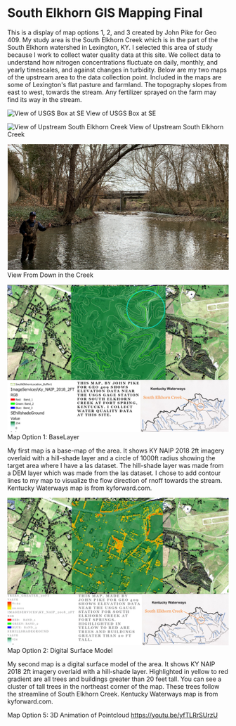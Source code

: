 # **South Elkhorn GIS Mapping Final**
This is a display of map options 1, 2, and 3 created by John Pike for Geo 409. My study area is the South Elkhorn Creek which is in the part of the South Elkhorn watershed in Lexington, KY. I selected this area of study because I work to collect water quality data at this site. We collect data to understand how nitrogen concentrations fluctuate on daily, monthly, and yearly timescales, and against changes in turbidity. Below are my two maps of the upstream area to the data collection point. Included in the maps are some of Lexington's flat pasture and farmland. The topography slopes from east to west, towards the stream. Any fertilizer sprayed on the farm may find its way in the stream. 

![View of USGS Box at SE](https://github.com/jrpi226/SouthElkhornGISstudy/blob/master/USGSView.JPG)
View of USGS Box at SE

![View of Upstream South Elkhorn Creek](https://github.com/jrpi226/SouthElkhornGISstudy/blob/master/UpstreamView.JPG)
View of Upstream South Elkhorn Creek

![View From Down in the Creek](https://github.com/jrpi226/SouthElkhornGISstudy/blob/master/JohnBridgeCrop.PNG)
View From Down in the Creek

![Map Option 1: BaseLayer](https://github.com/jrpi226/SouthElkhornGISstudy/blob/master/SEBasemap/SEhillshade.jpg)
Map Option 1: BaseLayer

My first map is a base-map of the area. It shows KY NAIP 2018 2ft imagery overlaid with a hill-shade layer and a circle of 1000ft radius showing the target area where I have a las dataset. The hill-shade layer was made from a DEM layer which was made from the las dataset. I chose to add contour lines to my map to visualize the flow direction of rnoff towards the stream. Kentucky Waterways map is from kyforward.com.

![Map Option 2: Digital Surface Model](https://github.com/jrpi226/SouthElkhornGISstudy/blob/master/SECanopy/SE%20Canopy%20Layout_Ground.jpg)
Map Option 2: Digital Surface Model

My second map is a digital surface model of the area. It shows KY NAIP 2018 2ft imagery overlaid with a hill-shade layer. Highlighted in yellow to red gradient are all trees and buildings greater than 20 feet tall. You can see a cluster of tall trees in the northeast corner of the map. These trees follow the streamline of South Elkhorn Creek. Kentucky Waterways map is from kyforward.com. 

Map Option 5: 3D Animation of Pointcloud
https://youtu.be/yfTLRrSUrzU